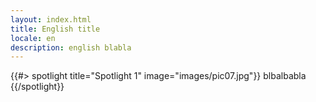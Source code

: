 ```yaml
---
layout: index.html
title: English title
locale: en
description: english blabla
---
```


{{#> spotlight title="Spotlight 1" image="images/pic07.jpg"}}
blbalbabla
{{/spotlight}}
